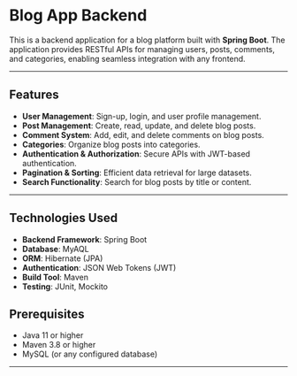 # Blog App Backend

This is a backend application for a blog platform built with **Spring Boot**. The application provides RESTful APIs for managing users, posts, comments, and categories, enabling seamless integration with any frontend.

---

## Features

- **User Management**: Sign-up, login, and user profile management.
- **Post Management**: Create, read, update, and delete blog posts.
- **Comment System**: Add, edit, and delete comments on blog posts.
- **Categories**: Organize blog posts into categories.
- **Authentication & Authorization**: Secure APIs with JWT-based authentication.
- **Pagination & Sorting**: Efficient data retrieval for large datasets.
- **Search Functionality**: Search for blog posts by title or content.

---

## Technologies Used

- **Backend Framework**: Spring Boot
- **Database**: MyAQL 
- **ORM**: Hibernate (JPA)
- **Authentication**: JSON Web Tokens (JWT)
- **Build Tool**: Maven
- **Testing**: JUnit, Mockito


## Prerequisites

- Java 11 or higher
- Maven 3.8 or higher
- MySQL (or any configured database)

---
